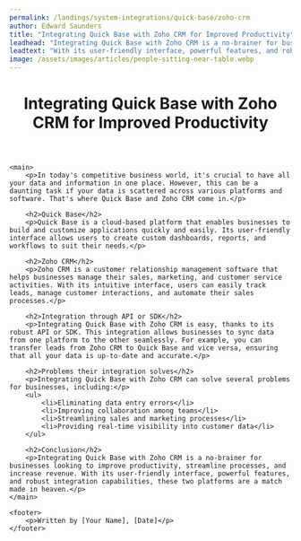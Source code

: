 ```yaml
---
permalink: /landings/system-integrations/quick-base/zoho-crm
author: Edward Saunders
title: "Integrating Quick Base with Zoho CRM for Improved Productivity"
leadhead: "Integrating Quick Base with Zoho CRM is a no-brainer for businesses looking to improve productivity, streamline processes, and increase revenue"
leadtext: "With its user-friendly interface, powerful features, and robust integration capabilities, these two platforms are a match made in heaven."
image: /assets/images/articles/people-sitting-near-table.webp
---
```

<div class="arttext">	<header>
		<h1>Integrating Quick Base with Zoho CRM for Improved Productivity</h1>
	</header>

	<main>
		<p>In today's competitive business world, it's crucial to have all your data and information in one place. However, this can be a daunting task if your data is scattered across various platforms and software. That's where Quick Base and Zoho CRM come in.</p>

		<h2>Quick Base</h2>
		<p>Quick Base is a cloud-based platform that enables businesses to build and customize applications quickly and easily. Its user-friendly interface allows users to create custom dashboards, reports, and workflows to suit their needs.</p>

		<h2>Zoho CRM</h2>
		<p>Zoho CRM is a customer relationship management software that helps businesses manage their sales, marketing, and customer service activities. With its intuitive interface, users can easily track leads, manage customer interactions, and automate their sales processes.</p>

		<h2>Integration through API or SDK</h2>
		<p>Integrating Quick Base with Zoho CRM is easy, thanks to its robust API or SDK. This integration allows businesses to sync data from one platform to the other seamlessly. For example, you can transfer leads from Zoho CRM to Quick Base and vice versa, ensuring that all your data is up-to-date and accurate.</p>

		<h2>Problems their integration solves</h2>
		<p>Integrating Quick Base with Zoho CRM can solve several problems for businesses, including:</p>
		<ul>
			<li>Eliminating data entry errors</li>
			<li>Improving collaboration among teams</li>
			<li>Streamlining sales and marketing processes</li>
			<li>Providing real-time visibility into customer data</li>
		</ul>

		<h2>Conclusion</h2>
		<p>Integrating Quick Base with Zoho CRM is a no-brainer for businesses looking to improve productivity, streamline processes, and increase revenue. With its user-friendly interface, powerful features, and robust integration capabilities, these two platforms are a match made in heaven.</p>
	</main>

	<footer>
		<p>Written by [Your Name], [Date]</p>
	</footer>
</div>